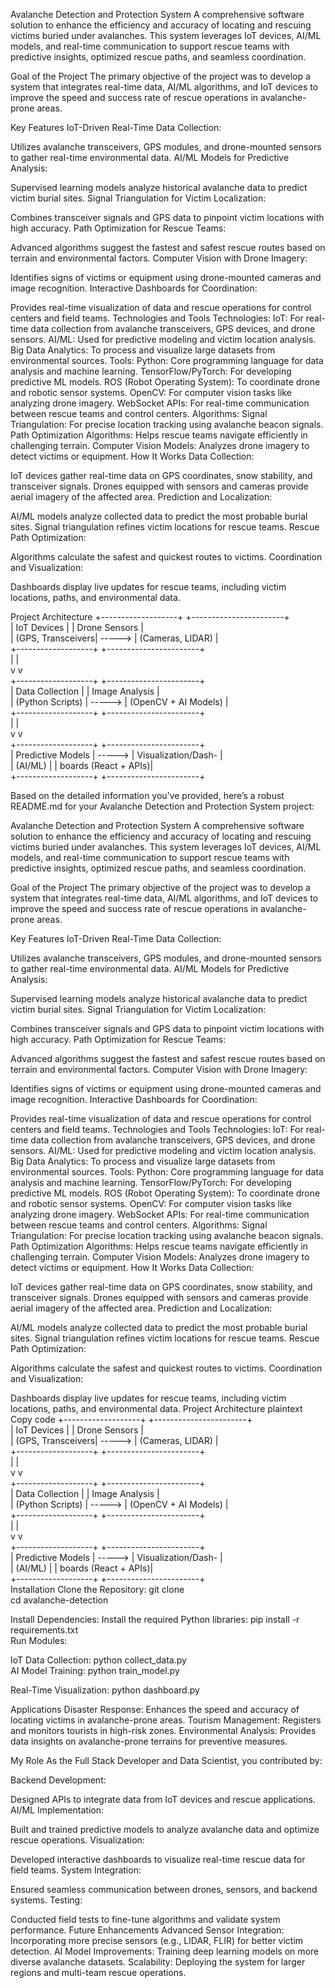 Avalanche Detection and Protection System
A comprehensive software solution to enhance the efficiency and accuracy of locating and rescuing victims buried under avalanches. This system leverages IoT devices, AI/ML models, and real-time communication to support rescue teams with predictive insights, optimized rescue paths, and seamless coordination.

Goal of the Project
The primary objective of the project was to develop a system that integrates real-time data, AI/ML algorithms, and IoT devices to improve the speed and success rate of rescue operations in avalanche-prone areas.

Key Features
IoT-Driven Real-Time Data Collection:

Utilizes avalanche transceivers, GPS modules, and drone-mounted sensors to gather real-time environmental data.
AI/ML Models for Predictive Analysis:

Supervised learning models analyze historical avalanche data to predict victim burial sites.
Signal Triangulation for Victim Localization:

Combines transceiver signals and GPS data to pinpoint victim locations with high accuracy.
Path Optimization for Rescue Teams:

Advanced algorithms suggest the fastest and safest rescue routes based on terrain and environmental factors.
Computer Vision with Drone Imagery:

Identifies signs of victims or equipment using drone-mounted cameras and image recognition.
Interactive Dashboards for Coordination:

Provides real-time visualization of data and rescue operations for control centers and field teams.
Technologies and Tools
Technologies:
IoT: For real-time data collection from avalanche transceivers, GPS devices, and drone sensors.
AI/ML: Used for predictive modeling and victim location analysis.
Big Data Analytics: To process and visualize large datasets from environmental sources.
Tools:
Python: Core programming language for data analysis and machine learning.
TensorFlow/PyTorch: For developing predictive ML models.
ROS (Robot Operating System): To coordinate drone and robotic sensor systems.
OpenCV: For computer vision tasks like analyzing drone imagery.
WebSocket APIs: For real-time communication between rescue teams and control centers.
Algorithms:
Signal Triangulation: For precise location tracking using avalanche beacon signals.
Path Optimization Algorithms: Helps rescue teams navigate efficiently in challenging terrain.
Computer Vision Models: Analyzes drone imagery to detect victims or equipment.
How It Works
Data Collection:

IoT devices gather real-time data on GPS coordinates, snow stability, and transceiver signals.
Drones equipped with sensors and cameras provide aerial imagery of the affected area.
Prediction and Localization:

AI/ML models analyze collected data to predict the most probable burial sites.
Signal triangulation refines victim locations for rescue teams.
Rescue Path Optimization:

Algorithms calculate the safest and quickest routes to victims.
Coordination and Visualization:

Dashboards display live updates for rescue teams, including victim locations, paths, and environmental data.


Project Architecture
+-------------------+         +-----------------------+  
| IoT Devices       |         | Drone Sensors        |  
| (GPS, Transceivers| ----->  | (Cameras, LIDAR)     |  
+-------------------+         +-----------------------+  
           |                               |  
           v                               v  
+-------------------+         +-----------------------+  
| Data Collection   |         | Image Analysis       |  
| (Python Scripts)  | ----->  | (OpenCV + AI Models) |  
+-------------------+         +-----------------------+  
           |                               |  
           v                               v  
+-------------------+         +-----------------------+  
| Predictive Models | ----->  | Visualization/Dash-  |  
| (AI/ML)           |         | boards (React + APIs)|  
+-------------------+         +-----------------------+  



Based on the detailed information you’ve provided, here’s a robust README.md for your Avalanche Detection and Protection System project:

Avalanche Detection and Protection System
A comprehensive software solution to enhance the efficiency and accuracy of locating and rescuing victims buried under avalanches. This system leverages IoT devices, AI/ML models, and real-time communication to support rescue teams with predictive insights, optimized rescue paths, and seamless coordination.

Goal of the Project
The primary objective of the project was to develop a system that integrates real-time data, AI/ML algorithms, and IoT devices to improve the speed and success rate of rescue operations in avalanche-prone areas.

Key Features
IoT-Driven Real-Time Data Collection:

Utilizes avalanche transceivers, GPS modules, and drone-mounted sensors to gather real-time environmental data.
AI/ML Models for Predictive Analysis:

Supervised learning models analyze historical avalanche data to predict victim burial sites.
Signal Triangulation for Victim Localization:

Combines transceiver signals and GPS data to pinpoint victim locations with high accuracy.
Path Optimization for Rescue Teams:

Advanced algorithms suggest the fastest and safest rescue routes based on terrain and environmental factors.
Computer Vision with Drone Imagery:

Identifies signs of victims or equipment using drone-mounted cameras and image recognition.
Interactive Dashboards for Coordination:

Provides real-time visualization of data and rescue operations for control centers and field teams.
Technologies and Tools
Technologies:
IoT: For real-time data collection from avalanche transceivers, GPS devices, and drone sensors.
AI/ML: Used for predictive modeling and victim location analysis.
Big Data Analytics: To process and visualize large datasets from environmental sources.
Tools:
Python: Core programming language for data analysis and machine learning.
TensorFlow/PyTorch: For developing predictive ML models.
ROS (Robot Operating System): To coordinate drone and robotic sensor systems.
OpenCV: For computer vision tasks like analyzing drone imagery.
WebSocket APIs: For real-time communication between rescue teams and control centers.
Algorithms:
Signal Triangulation: For precise location tracking using avalanche beacon signals.
Path Optimization Algorithms: Helps rescue teams navigate efficiently in challenging terrain.
Computer Vision Models: Analyzes drone imagery to detect victims or equipment.
How It Works
Data Collection:

IoT devices gather real-time data on GPS coordinates, snow stability, and transceiver signals.
Drones equipped with sensors and cameras provide aerial imagery of the affected area.
Prediction and Localization:

AI/ML models analyze collected data to predict the most probable burial sites.
Signal triangulation refines victim locations for rescue teams.
Rescue Path Optimization:

Algorithms calculate the safest and quickest routes to victims.
Coordination and Visualization:

Dashboards display live updates for rescue teams, including victim locations, paths, and environmental data.
Project Architecture
plaintext
Copy code
+-------------------+         +-----------------------+  
| IoT Devices       |         | Drone Sensors        |  
| (GPS, Transceivers| ----->  | (Cameras, LIDAR)     |  
+-------------------+         +-----------------------+  
           |                               |  
           v                               v  
+-------------------+         +-----------------------+  
| Data Collection   |         | Image Analysis       |  
| (Python Scripts)  | ----->  | (OpenCV + AI Models) |  
+-------------------+         +-----------------------+  
           |                               |  
           v                               v  
+-------------------+         +-----------------------+  
| Predictive Models | ----->  | Visualization/Dash-  |  
| (AI/ML)           |         | boards (React + APIs)|  
+-------------------+         +-----------------------+  
Installation
Clone the Repository:
git clone  
cd avalanche-detection  

Install Dependencies:
Install the required Python libraries:
pip install -r requirements.txt  
Run Modules:

IoT Data Collection:
python collect_data.py  
AI Model Training:
python train_model.py  

Real-Time Visualization:
python dashboard.py  

Applications
Disaster Response:
Enhances the speed and accuracy of locating victims in avalanche-prone areas.
Tourism Management:
Registers and monitors tourists in high-risk zones.
Environmental Analysis:
Provides data insights on avalanche-prone terrains for preventive measures.

My Role
As the Full Stack Developer and Data Scientist, you contributed by:

Backend Development:

Designed APIs to integrate data from IoT devices and rescue applications.
AI/ML Implementation:

Built and trained predictive models to analyze avalanche data and optimize rescue operations.
Visualization:

Developed interactive dashboards to visualize real-time rescue data for field teams.
System Integration:

Ensured seamless communication between drones, sensors, and backend systems.
Testing:

Conducted field tests to fine-tune algorithms and validate system performance.
Future Enhancements
Advanced Sensor Integration:
Incorporating more precise sensors (e.g., LIDAR, FLIR) for better victim detection.
AI Model Improvements:
Training deep learning models on more diverse avalanche datasets.
Scalability:
Deploying the system for larger regions and multi-team rescue operations.

